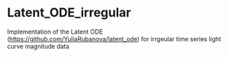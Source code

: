 # Latent_ODE_irregular
Implementation of the Latent ODE (https://github.com/YuliaRubanova/latent_ode) for irrgeular time series light curve magnitude data
